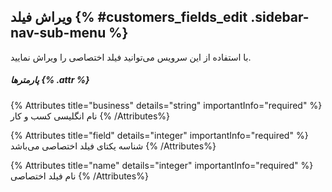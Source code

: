 ## ویراش فیلد {% #customers_fields_edit  .sidebar-nav-sub-menu %}
با استفاده از این سرویس می‌توانید فیلد اختصاصی را ویراش نمایید.

##### پارمترها {% .attr %}

{% Attributes title="business" details="string" importantInfo="required" %}
نام انگلیسی کسب و کار
{% /Attributes%}

{% Attributes title="field" details="integer" importantInfo="required" %}
شناسه یکتای فیلد اختصاصی می‌باشد
{% /Attributes%}


{% Attributes title="name" details="integer" importantInfo="required" %}
نام فیلد اختصاصی
{% /Attributes%}

